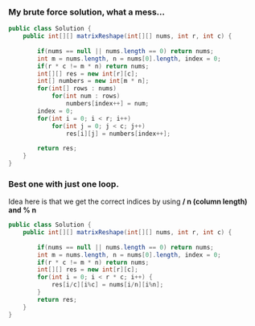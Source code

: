 ### My brute force solution, what a mess...
```java
public class Solution {
    public int[][] matrixReshape(int[][] nums, int r, int c) {
        
        if(nums == null || nums.length == 0) return nums;
        int m = nums.length, n = nums[0].length, index = 0;
        if(r * c != m * n) return nums;
        int[][] res = new int[r][c];
        int[] numbers = new int[m * n];
        for(int[] rows : nums) 
            for(int num : rows) 
                numbers[index++] = num; 
        index = 0;
        for(int i = 0; i < r; i++) 
            for(int j = 0; j < c; j++) 
                res[i][j] = numbers[index++];
            
        return res;
    }
}
```

### Best one with just one loop. 
Idea here is that we get the correct indices by using **/ n (column length) and % n**
        
```java
public class Solution {
    public int[][] matrixReshape(int[][] nums, int r, int c) {
        
        if(nums == null || nums.length == 0) return nums;
        int m = nums.length, n = nums[0].length, index = 0;
        if(r * c != m * n) return nums;
        int[][] res = new int[r][c];
        for(int i = 0; i < r * c; i++) {
            res[i/c][i%c] = nums[i/n][i%n];
        }
        return res;
    }
}
```


